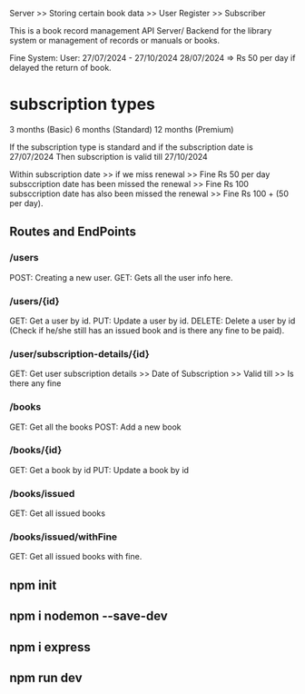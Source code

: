 Server >> Storing certain book data >> User Register >> Subscriber

This is a book record management API Server/ Backend for the library system or management of records or manuals or books.

Fine System:
User: 27/07/2024 - 27/10/2024
28/07/2024 => Rs 50 per day if delayed the return of book.

# subscription types

3 months (Basic)
6 months (Standard)
12 months (Premium)

If the subscription type is standard and if the subscription date is 27/07/2024
Then subscription is valid till 27/10/2024

Within subscription date >> if we miss renewal >> Fine Rs 50
per day
subsccription date has been missed the renewal >> Fine Rs 100
subsccription date has also been missed the renewal >> Fine Rs 100 + (50 per day).

## Routes and EndPoints

### /users

POST: Creating a new user.
GET: Gets all the user info here.

### /users/{id}

GET: Get a user by id.
PUT: Update a user by id.
DELETE: Delete a user by id (Check if he/she still has an issued book and is there any fine to be paid).

### /user/subscription-details/{id}

GET: Get user subscription details >> Date of Subscription >> Valid till >> Is there any fine

### /books

GET: Get all the books
POST: Add a new book

### /books/{id}

GET: Get a book by id
PUT: Update a book by id

### /books/issued

GET: Get all issued books

### /books/issued/withFine

GET: Get all issued books with fine.

## npm init

## npm i nodemon --save-dev

## npm i express

## npm run dev

